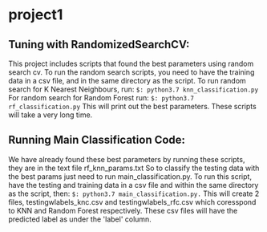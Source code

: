 # project1
## Tuning with RandomizedSearchCV:
This project includes scripts that found the best parameters using random search cv.
To run the random search scripts, you need to have the training data in a csv file, and in the same
directory as the script. To run random search for K Nearest Neighbours, run:
`$: python3.7 knn_classification.py`
For random search for Random Forest run:
`$: python3.7 rf_classification.py`
This will print out the best parameters. These scripts will take a very long time.

## Running Main Classification Code:
We have already found these best parameters by running these scripts, they are in the text file rf_knn_params.txt
So to classify the testing data with the best params just need to run main_classification.py. 
To run this script, have the testing and training data in a csv file and within the same directory as the script, then:
`$: python3.7 main_classification.py.`
This will create 2 files, testingwlabels_knc.csv and testingwlabels_rfc.csv which coresspond to KNN and Random Forest respectively.
These csv files will have the predicted label as under the 'label' column.
